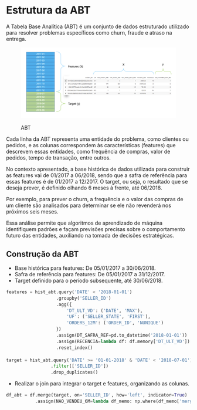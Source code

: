 # Estrutura da ABT

A Tabela Base Analítica (ABT) é um conjunto de dados estruturado utilizado para resolver problemas específicos como churn, fraude e atraso na entrega.&#x20;

<figure><img src="../.gitbook/assets/ok.png" alt=""><figcaption><p>ABT</p></figcaption></figure>

Cada linha da ABT representa uma entidade do problema, como clientes ou pedidos, e as colunas correspondem às características (features) que descrevem essas entidades, como frequência de compras, valor de pedidos, tempo de transação, entre outros.&#x20;

No contexto apresentado, a base histórica de dados utilizada para construir as features vai de 01/2017 a 06/2018, sendo que a safra de referência para essas features é de 01/2017 a 12/2017. O target, ou seja, o resultado que se deseja prever, é definido olhando 6 meses à frente, até 06/2018.&#x20;

Por exemplo, para prever o churn, a frequência e o valor das compras de um cliente são analisados para determinar se ele não revenderá nos próximos seis meses.&#x20;

Essa análise permite que algoritmos de aprendizado de máquina identifiquem padrões e façam previsões precisas sobre o comportamento futuro das entidades, auxiliando na tomada de decisões estratégicas.

## Construção da ABT

* Base histórica para features: De 05/01/2017 a 30/06/2018.
* Safra de referência para features: De 05/01/2017 a 31/12/2017.
* Target definido para o período subsequente, até 30/06/2018.

```python
features = hist_abt.query('DATE' < '2018-01-01')
                   .groupby('SELLER_ID')
                   .agg({
                       'DT_ULT_VD': ('DATE', 'MAX'),
                       'UF': ('SELLER_STATE', 'FIRST'),
                       'ORDERS_12M': ('ORDER_ID', 'NUNIQUE')
                   })
                   .assign(DT_SAFRA_REF=pd.to_datetime('2018-01-01'))
                   .assign(RECENCIA=lambda df: df.memory['DT_ULT_VD'])
                   .reset_index()

target = hist_abt.query('DATE' >= '01-01-2018' & 'DATE' < '2018-07-01')
                 .filter(['SELLER_ID'])
                 .drop_duplicates()
```

* Realizar o join para integrar o target e features, organizando as colunas.

```python
df_abt = df.merge(target, on='SELLER_ID', how='left', indicator=True)
           .assign(NAO_VENDEU_6M=lambda df_memo: np.where(df_memo['merge'] == 'left_only', 1, 0))
```
